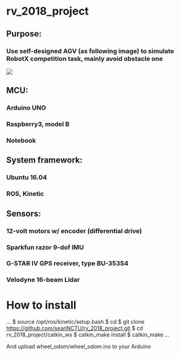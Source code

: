 # rv_2018_project
## Purpose: 
### Use self-designed AGV (as following image) to simulate RobotX competition task, mainly avoid obstacle one  
![](https://github.com/seanNCTU/rv_2018_project/blob/master/img/AGV.jpg)

## MCU:
### Arduino UNO
### Raspberry3, model B
### Notebook

## System framework: 
### Ubuntu 16.04 
### ROS, Kinetic

## Sensors:
### 12-volt motors w/ encoder (differential drive)
### Sparkfun razor 9-dof IMU
### G-STAR IV GPS receiver, type BU-353S4
### Velodyne 16-beam Lidar

# How to install

...
	$ source /opt/ros/kinetic/setup.bash
	$ cd
	$ git clone https://github.com/seanNCTU/rv_2018_project.git
	$ cd rv_2018_project/catkin_ws
	$ catkin_make install
	$ catkin_make
...

And upload wheel_odom/wheel_odom.ino to your Arduino

